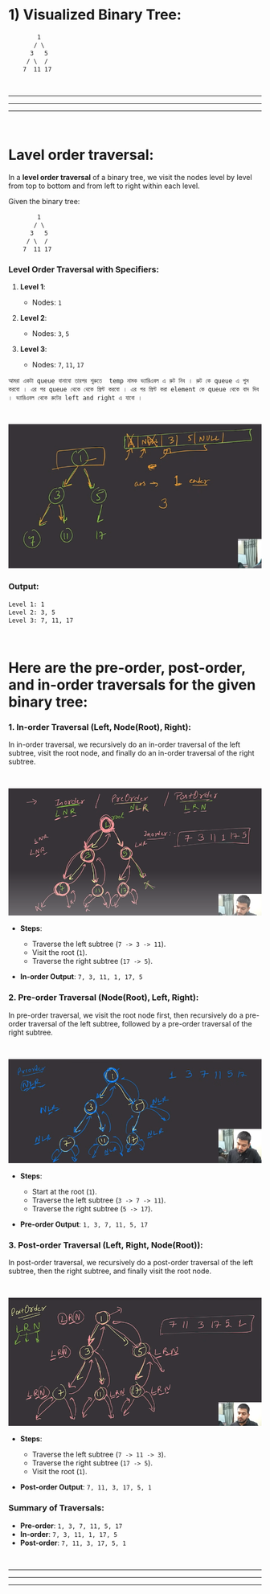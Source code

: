 
# 1) Visualized Binary Tree:

```
        1
       / \
      3   5
     / \  /
    7  11 17
```
<br>

---
---
---

<br>


# Lavel order traversal:

In a **level order traversal** of a binary tree, we visit the nodes level by level from top to bottom and from left to right within each level.

Given the binary tree:

```
        1
       / \
      3   5
     / \  /
    7  11 17
```

### Level Order Traversal with Specifiers:

1. **Level 1**: 
   - Nodes: `1`

2. **Level 2**: 
   - Nodes: `3`, `5`

3. **Level 3**: 
   - Nodes: `7`, `11`, `17`

`আমরা একটা queue বানাবো তারপর শুরুতে  temp নামক ভ্যারিএবল এ রুট নিব । রুট কে queue এ পুস করবো । এর পর queue থেকে থেকে প্রিন্ট করবো । এর পর প্রিন্ট করা element কে queue থেকে বাদ দিব । ভ্যারিএবল থেকে রুটের left and right এ যাবো ।  `

<br>

![pic](pic/pic-04.png)
<br>


### Output:

```
Level 1: 1
Level 2: 3, 5
Level 3: 7, 11, 17
```

<br>

# Here are the pre-order, post-order, and in-order traversals for the given binary tree:

### 1. **In-order Traversal** (Left, Node(Root), Right):
In in-order traversal, we recursively do an in-order traversal of the left subtree, visit the root node, and finally do an in-order traversal of the right subtree.

<br>

![pic](pic/pic-01.png)
<br>

- **Steps**:
  - Traverse the left subtree (`7 -> 3 -> 11`).
  - Visit the root (`1`).
  - Traverse the right subtree (`17 -> 5`).

- **In-order Output**: `7, 3, 11, 1, 17, 5`


### 2. **Pre-order Traversal** (Node(Root), Left, Right):
In pre-order traversal, we visit the root node first, then recursively do a pre-order traversal of the left subtree, followed by a pre-order traversal of the right subtree.

<br>

![pic](pic/pic-02.png)
<br>


- **Steps**: 
  - Start at the root (`1`).
  - Traverse the left subtree (`3 -> 7 -> 11`).
  - Traverse the right subtree (`5 -> 17`).

- **Pre-order Output**: `1, 3, 7, 11, 5, 17`

### 3. **Post-order Traversal** (Left, Right, Node(Root)):
In post-order traversal, we recursively do a post-order traversal of the left subtree, then the right subtree, and finally visit the root node.

<br>

![pic](pic/pic-03.png)
<br>


- **Steps**:
  - Traverse the left subtree (`7 -> 11 -> 3`).
  - Traverse the right subtree (`17 -> 5`).
  - Visit the root (`1`).

- **Post-order Output**: `7, 11, 3, 17, 5, 1`

### Summary of Traversals:
- **Pre-order**: `1, 3, 7, 11, 5, 17`
- **In-order**: `7, 3, 11, 1, 17, 5`
- **Post-order**: `7, 11, 3, 17, 5, 1`


<br>

---
---
---

<br>

